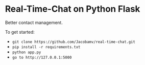Real-Time-Chat on Python Flask
=============

Better contact management.

To get started:
 - `git clone https://github.com/Jacobamv/real-time-chat.git`
 - `pip install -r requirements.txt`
 - `python app.py`
 - `go to http://127.0.0.1:5000`